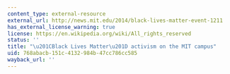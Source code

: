 ```yaml
---
content_type: external-resource
external_url: http://news.mit.edu/2014/black-lives-matter-event-1211
has_external_license_warning: true
license: https://en.wikipedia.org/wiki/All_rights_reserved
status: ''
title: "\u201CBlack Lives Matter\u201D activism on the MIT campus"
uid: 768abacb-151c-4132-984b-47cc786cc585
wayback_url: ''
---
```

